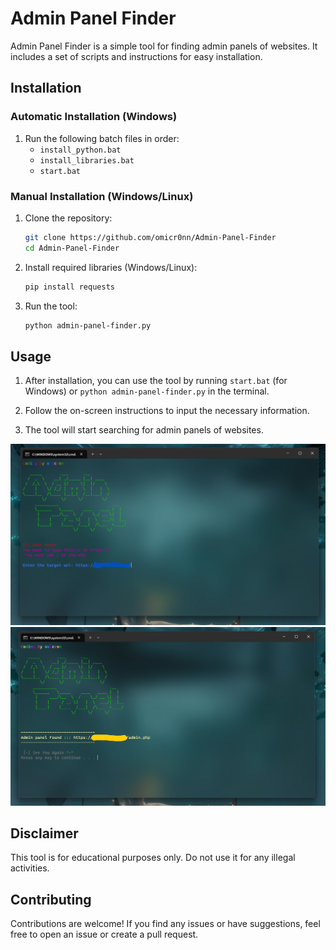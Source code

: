 # Admin Panel Finder

Admin Panel Finder is a simple tool for finding admin panels of websites. It includes a set of scripts and instructions for easy installation.

## Installation

### Automatic Installation (Windows)

1. Run the following batch files in order:
    - `install_python.bat`
    - `install_libraries.bat`
    - `start.bat`

### Manual Installation (Windows/Linux)

1. Clone the repository:
    ```bash
    git clone https://github.com/omicr0nn/Admin-Panel-Finder
    cd Admin-Panel-Finder
    ```

2. Install required libraries (Windows/Linux):
    ```bash
    pip install requests
    ```

3. Run the tool:
    ```bash
    python admin-panel-finder.py
    ```

## Usage

1. After installation, you can use the tool by running `start.bat` (for Windows) or `python admin-panel-finder.py` in the terminal.

2. Follow the on-screen instructions to input the necessary information.

3. The tool will start searching for admin panels of websites.

![Windows](https://github.com/omicr0nn/Admin-Panel-Finder/blob/main/images/adminpanel1.png)
![Windows](https://github.com/omicr0nn/Admin-Panel-Finder/blob/main/images/adminpanel2.png)

## Disclaimer

This tool is for educational purposes only. Do not use it for any illegal activities.

## Contributing

Contributions are welcome! If you find any issues or have suggestions, feel free to open an issue or create a pull request.
